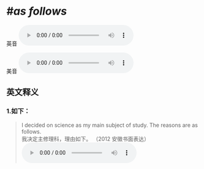 # ***\#as follows*** 
英音
<audio src="./media/as follows1_AAC.aac" controls="controls"></audio>

美音
<audio src="./media/as follows2_AAC.aac" controls="controls"></audio>



  

英文释义
---
### 1.**如下：**  

 > I decided on science as my main subject of study. The reasons are as follows.  
 > 我决定主修理科，理由如下。  （2012 安徽书面表达）  
<audio src="./media/as follows3.aac" controls="controls"></audio>


